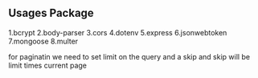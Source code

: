 ## Usages Package
1.bcrypt
2.body-parser
3.cors
4.dotenv
5.express
6.jsonwebtoken
7.mongoose
8.multer


for paginatin we need to set limit on the query and a skip and skip will be limit times current page